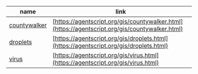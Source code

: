name    | link
------- | ------
[countywalker](https://github.com/backspaces/agentscript/tree/master/gis/countywalker.html#L1) | [https://agentscript.org/gis/countywalker.html](https://agentscript.org/gis/countywalker.html)
[droplets](https://github.com/backspaces/agentscript/tree/master/gis/droplets.html#L1) | [https://agentscript.org/gis/droplets.html](https://agentscript.org/gis/droplets.html)
[virus](https://github.com/backspaces/agentscript/tree/master/gis/virus.html#L1) | [https://agentscript.org/gis/virus.html](https://agentscript.org/gis/virus.html)
